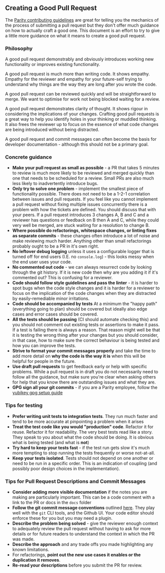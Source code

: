 ## Creating a Good Pull Request

The [Parity contributing guidelines](https://github.com/paritytech/substrate/blob/master/docs/CONTRIBUTING.adoc) are great for telling you the mechanics of the process of submitting a pull request but they don't offer much guidance on how to actually craft a good one.  This document is an effort to try to give a little more guidance on what it means to create a good pull request.

### Philosophy

A good pull request demonstrably and obviously introduces working new functionality or improves existing functionality.

A good pull request is much more than writing code.   It shows empathy.  Empathy for the reviewer and empathy for your future-self trying to understand why things are the way they are long after you wrote the code.

A good pull request can be reviewed quickly and will be straightforward to merge.  We want to optimise for work not being blocked waiting for a review.

A good pull request demonstrates clarity of thought.  It shows rigour in considering the implications of your changes.  Crafting good pull requests is a great way to help you identify holes in your thinking or muddled thinking.  It also frees the reviewer up to focus on the essence of what code changes are being introduced without being distracted.

A good pull request and commit messages can often become the basis for developer documentation - although this should not be a primary goal.

### Concrete guidance

* **Make your pull request as small as possible** - a PR that takes 5 minutes to review is much more likely to be reviewed and merged quickly than one that needs to be scheduled for a review.  Small PRs are also much less likely to inadvertently introduce bugs.
* **Only try to solve one problem** - implement the smallest piece of functionality possible.  There does not need to be a 1-2-1 correlation between issues and pull requests.  If you feel like you cannot implement a pull request without fixing multiple issues concurrently there is a problem with how the tickets are defined. You should discuss that with your peers. If a pull request introduces 3 changes A, B and C and a reviewer has questions or feedback on B then A and C, while they could very well be merged, are stuck waiting for a resolution to change B.
* **Where possible do refactorings, whitespace changes, or linting fixes as separate commits** - these changes often introduce a lot of noise and make reviewing much harder.  Anything other than small refactorings probably ought to be a PR in it's own right.
* **No leftover debug logging** unless it uses a configurable logger that is turned off for end users (I.E. no `console.log`) - this looks messy when the end user uses your code.
* **No commented out code** - we can always resurrect code by looking through the git history.  If it is new code then why are you adding it if it's commented out?  This is confusing for a reviewer.
* **Code should follow style guidelines and pass the linter** - it is harder to spot bugs when the code style changes and it is harder for a reviewer to focus on the implication of the code changes when they are distracted by easily-remediable minor irritations.
* **Code should be accompanied by tests**  At a minimum the "happy path" (everything going to plan) should be covered but ideally also edge cases and error cases should be covered.
* **All the tests should be passing** (CI should automate checking this) and you should not comment out existing tests or assertions to make it pass.  If a test is failing there is always a reason. That reason might well be that it is testing the wrong thing after your changes but you should consider, in that case, how to make sure the correct behaviour is being tested and how you can improve the tests.
* **Strive to format your commit messages properly** and take the time to add more detail on **why the code is the way it is** when this will be helpful for people in the future.
* **Use draft pull requests** to get feedback early or help with specific problems.  While a pull request is in draft you do not necessarily need to follow all the guidance, but make sure you're clear when asking others for help that you know there are outstanding issues and what they are.
* **GPG sign all your git commits** - if you are a Parity employee, follow the [yubikey gpg setup guide](https://www.notion.so/paritytechnologies/Yubikey-Guide-787b2f4e340a40369bbf3159fa3643de)

### Tips for testing

* **Prefer writing unit tests to integration tests**.  They run much faster and tend to be more accurate at pinpointing a problem when it arises
* **Treat the test code like you would "production" code**.  Refactor it for reuse.  Refactor it for readability.  The very best tests read like a story.  They speak to you about what the code should be doing. It is obvious what is being tested (and what is **not**)
* **Try hard to keep your tests fast** - if the test run gets slow it's much more tempting to stop running the tests frequently or worse not-at-all.
* **Keep your tests isolated**.  Tests should not depend on one another or need to be run in a specific order.  This is an indication of coupling (and possibly poor design choices in the implementation).

### Tips for Pull Request Descriptions and Commit Messages

* **Consider adding more visible documentation** if the notes you are making are particularly important.  This can be a code comment with a link to the PR or docs in the `docs` folder
* **Follow the git commit message conventions** outlined [here](https://chris.beams.io/posts/git-commit/). They play well with the `git` CLI tools, and the Github UI. Your code editor should enforce these for you but you may need a plugin.
* **Describe the problem being solved** - give the reviewer enough context to adequately review the pull request without having to ask for more details or for future readers to understand the context in which the PR was made.
* **Describe the approach** and any trade offs you made highlighting any known limitations.
* For refactorings, **point out the new use cases it enables or the duplication it removes**.
* **Re-read your descriptions** before you submit the PR for review.

